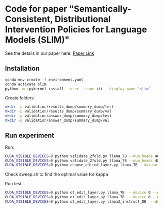 # Code for paper "Semantically-Consistent, Distributional Intervention Policies for Language Models (SLIM)"

See the details in our paper here: [Paper Link](paper/SLIM.pdf)

## Installation
```bash
conda env create -f environment.yaml
conda activate slim
python -m ipykernel install --user --name iti --display-name "slim"
```

Create folders:
```bash
mkdir -p validation/results_dump/summary_dump/test 
mkdir -p validation/results_dump/summary_dump/val
mkdir -p validation/answer_dump/summary_dump/test
mkdir -p validation/answer_dump/summary_dump/val
```

## Run experiment

Run:
```bash
CUDA_VISIBLE_DEVICES=0 python validate_2fold.py llama_7B --num_heads 48 --alpha 15 --device 0 --num_fold 2 --use_center_of_mass
CUDA_VISIBLE_DEVICES=0 python validate_2fold.py llama_7B --num_heads 48 --alpha 0 --device 0 --num_fold 2 --use_center_of_mass
CUDA_VISIBLE_DEVICES=0 python choose_edited_layer.py llama_7B --dataset_name tqa_mc2 --device 0 --num_fold 2 --bl 1.0
```

Check sweep.sh to find the optimal value for kappa

Run test:
```bash
CUDA_VISIBLE_DEVICES=0 python ot_edit_layer.py llama_7B  --device 0 --num_fold 2 --bl 1.0 --alpha 0.1 --kappa 40 --use_mode test
CUDA_VISIBLE_DEVICES=0 python ot_edit_layer.py llama_7B  --device 0 --num_fold 2 --bl 1.0 --alpha 0.1 --kappa 30 --use_mode test
CUDA_VISIBLE_DEVICES=0 python ot_edit_layer.py llama3_instruct_8B  --device 0 --num_fold 2 --bl 1.0 --alpha 0.1 --kappa 20 --use_mode test --judge_name ft:davinci-002:personal::9RixJXan --info_name ft:davinci-002:personal::9RiwXB4G
```
